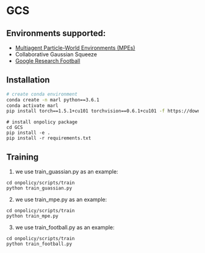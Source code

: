 # GCS

## Environments supported:

- [Multiagent Particle-World Environments (MPEs)](https://github.com/openai/multiagent-particle-envs)
- Collaborative Gaussian Squeeze
- [Google Research Football](https://github.com/google-research/football)



##  Installation

``` Bash
# create conda environment
conda create -n marl python==3.6.1
conda activate marl
pip install torch==1.5.1+cu101 torchvision==0.6.1+cu101 -f https://download.pytorch.org/whl/torch_stable.html
```

```
# install onpolicy package
cd GCS
pip install -e .
pip install -r requirements.txt
```

## Training
1. we use train_guassian.py as an example:

```
cd onpolicy/scripts/train
python train_guassian.py
```

2. we use train_mpe.py as an example:

```
cd onpolicy/scripts/train
python train_mpe.py
```

3. we use train_football.py as an example:

```
cd onpolicy/scripts/train
python train_football.py
```

